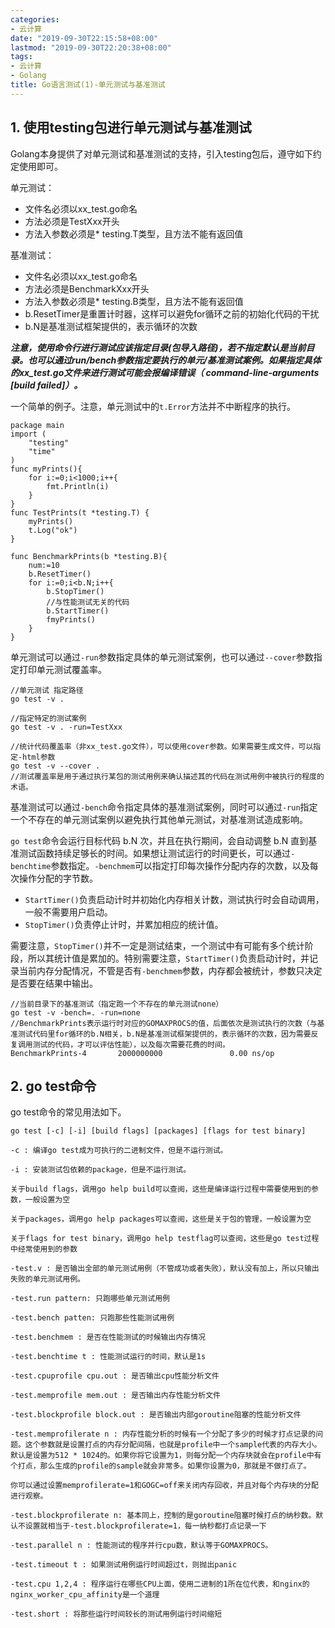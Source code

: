 ```yaml
---
categories:
- 云计算
date: "2019-09-30T22:15:58+08:00"
lastmod: "2019-09-30T22:20:38+08:00"
tags:
- 云计算
- Golang
title: Go语言测试(1)-单元测试与基准测试
---
```


## 1. 使用testing包进行单元测试与基准测试 ##

Golang本身提供了对单元测试和基准测试的支持，引入testing包后，遵守如下约定使用即可。

单元测试：

* 文件名必须以xx_test.go命名
* 方法必须是TestXxx开头
* 方法入参数必须是* testing.T类型，且方法不能有返回值

基准测试：

* 文件名必须以xx_test.go命名
* 方法必须是BenchmarkXxx开头
* 方法入参数必须是* testing.B类型，且方法不能有返回值
* b.ResetTimer是重置计时器，这样可以避免for循环之前的初始化代码的干扰
* b.N是基准测试框架提供的，表示循环的次数

***注意，使用命令行进行测试应该指定目录(包导入路径)，若不指定默认是当前目录。也可以通过run/bench参数指定要执行的单元/基准测试案例。如果指定具体的xx_test.go文件来进行测试可能会报编译错误（ command-line-arguments [build failed]）。***

一个简单的例子。注意，单元测试中的`t.Error`方法并不中断程序的执行。

```
package main
import (
    "testing"
    "time"
)
func myPrints(){
    for i:=0;i<1000;i++{
        fmt.Println(i)
    }
}
func TestPrints(t *testing.T) {
    myPrints()
    t.Log("ok")
}

func BenchmarkPrints(b *testing.B){
    num:=10
    b.ResetTimer()
    for i:=0;i<b.N;i++{
        b.StopTimer()
        //与性能测试无关的代码
        b.StartTimer()
        fmyPrints()
    }    
}
```

单元测试可以通过`-run`参数指定具体的单元测试案例，也可以通过`--cover`参数指定打印单元测试覆盖率。

```
//单元测试 指定路径
go test -v .

//指定特定的测试案例
go test -v . -run=TestXxx

//统计代码覆盖率（非xx_test.go文件），可以使用cover参数。如果需要生成文件，可以指定-html参数
go test -v --cover .
//测试覆盖率是用于通过执行某包的测试用例来确认描述其的代码在测试用例中被执行的程度的术语。
```

基准测试可以通过`-bench`命令指定具体的基准测试案例，同时可以通过`-run`指定一个不存在的单元测试案例以避免执行其他单元测试，对基准测试造成影响。

`go test`命令会运行目标代码 b.N 次，并且在执行期间，会自动调整 b.N 直到基准测试函数持续足够长的时间。如果想让测试运行的时间更长，可以通过`-benchtime`参数指定。`-benchmem`可以指定打印每次操作分配内存的次数，以及每次操作分配的字节数。

* `StartTimer()`负责启动计时并初始化内存相关计数，测试执行时会自动调用，一般不需要用户启动。
* `StopTimer()`负责停止计时，并累加相应的统计值。

需要注意，`StopTimer()`并不一定是测试结束，一个测试中有可能有多个统计阶段，所以其统计值是累加的。特别需要注意，`StartTimer()`负责启动计时，并记录当前内存分配情况，不管是否有`-benchmem`参数，内存都会被统计，参数只决定是否要在结果中输出。

```
//当前目录下的基准测试（指定跑一个不存在的单元测试none）
go test -v -bench=. -run=none
//BenchmarkPrints表示运行时对应的GOMAXPROCS的值，后面依次是测试执行的次数（与基准测试代码里for循环的b.N相关，b.N是基准测试框架提供的，表示循环的次数，因为需要反复调用测试的代码，才可以评估性能），以及每次需要花费的时间。
BenchmarkPrints-4       2000000000               0.00 ns/op
```

## 2. go test命令 ##

go test命令的常见用法如下。

```
go test [-c] [-i] [build flags] [packages] [flags for test binary]

-c : 编译go test成为可执行的二进制文件，但是不运行测试。

-i : 安装测试包依赖的package，但是不运行测试。

关于build flags，调用go help build可以查阅，这些是编译运行过程中需要使用到的参数，一般设置为空

关于packages，调用go help packages可以查阅，这些是关于包的管理，一般设置为空

关于flags for test binary，调用go help testflag可以查阅，这些是go test过程中经常使用到的参数

-test.v : 是否输出全部的单元测试用例（不管成功或者失败），默认没有加上，所以只输出失败的单元测试用例。

-test.run pattern: 只跑哪些单元测试用例

-test.bench patten: 只跑那些性能测试用例

-test.benchmem : 是否在性能测试的时候输出内存情况

-test.benchtime t : 性能测试运行的时间，默认是1s

-test.cpuprofile cpu.out : 是否输出cpu性能分析文件

-test.memprofile mem.out : 是否输出内存性能分析文件

-test.blockprofile block.out : 是否输出内部goroutine阻塞的性能分析文件

-test.memprofilerate n : 内存性能分析的时候有一个分配了多少的时候才打点记录的问题。这个参数就是设置打点的内存分配间隔，也就是profile中一个sample代表的内存大小。默认是设置为512 * 1024的。如果你将它设置为1，则每分配一个内存块就会在profile中有个打点，那么生成的profile的sample就会非常多。如果你设置为0，那就是不做打点了。

你可以通过设置memprofilerate=1和GOGC=off来关闭内存回收，并且对每个内存块的分配进行观察。

-test.blockprofilerate n: 基本同上，控制的是goroutine阻塞时候打点的纳秒数。默认不设置就相当于-test.blockprofilerate=1，每一纳秒都打点记录一下

-test.parallel n : 性能测试的程序并行cpu数，默认等于GOMAXPROCS。

-test.timeout t : 如果测试用例运行时间超过t，则抛出panic

-test.cpu 1,2,4 : 程序运行在哪些CPU上面，使用二进制的1所在位代表，和nginx的nginx_worker_cpu_affinity是一个道理

-test.short : 将那些运行时间较长的测试用例运行时间缩短
```
